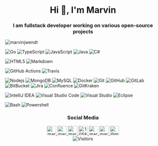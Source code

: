 <!--suppress ALL -->
<h1 align="center">Hi 👋, I'm Marvin</h1>
<h3 align="center">I am fullstack developer working on various open-source projects</h3>

<p><img align="center" src="https://github-readme-stats.vercel.app/api?username=marvinjwendt&show_icons=true" alt="marvinjwendt" /></p>


![Go](https://img.shields.io/badge/-Go-blue?style=flat-square&logo=go&logoColor=white)
![TypeScript](https://img.shields.io/badge/-TypeScript-007ACC?style=flat-square&logo=typescript&logoColor=white)
![JavaScript](https://img.shields.io/badge/-JavaScript-yellow?style=flat-square&logo=javascript&logoColor=white)
![Java](https://img.shields.io/badge/-Java-darkred?style=flat-square&logo=java&logoColor=white)
![C#](https://img.shields.io/badge/-C--Sharp-darkgreen?style=flat-square&logo=c-sharp&logoColor=white)

![HTML5](https://img.shields.io/badge/-HTML5-E34F26?style=flat-square&logo=html5&logoColor=white)
![Markdown](https://img.shields.io/badge/-Markdown-E34F26?style=flat-square&logo=markdown&logoColor=white)

![GitHub Actions](https://img.shields.io/badge/-GitHub_Actions-black?style=flat-square&logo=github-actions&logoColor=white)
![Travis](https://img.shields.io/badge/-Travis-green?style=flat-square&logo=travis&logoColor=white)

![Nodejs](https://img.shields.io/badge/-Nodejs-green?style=flat-square&logo=Node.js&logoColor=white)
![MongoDB](https://img.shields.io/badge/-MongoDB-green?style=flat-square&logo=mongodb&logoColor=white)
![MySQL](https://img.shields.io/badge/-MySQL-blue?style=flat-square&logo=mysql&logoColor=white)
![Docker](https://img.shields.io/badge/-Docker-blue?style=flat-square&logo=docker&logoColor=white)
![Git](https://img.shields.io/badge/-Git-orange?style=flat-square&logo=git&logoColor=white)
![GitHub](https://img.shields.io/badge/-GitHub-181717?style=flat-square&logo=github&logoColor=white)
![GitLab](https://img.shields.io/badge/-GitLab-FCA121?style=flat-square&logo=gitlab&logoColor=white)
![BitBucket](https://img.shields.io/badge/-BitBucket-darkblue?style=flat-square&logo=bitbucket&logoColor=white)
![Jira](https://img.shields.io/badge/-Jira-darkblue?style=flat-square&logo=jira&logoColor=white)
![Confluence](https://img.shields.io/badge/-Confluence-darkblue?style=flat-square&logo=confluence&logoColor=white)
![GitKraken](https://img.shields.io/badge/-GitKraken-darkblue?style=flat-square&logo=GitKraken&logoColor=white)

![IntelliJ IDEA](https://img.shields.io/badge/-IntelliJ_IDEA-blue?style=flat-square&logo=intellij-idea&logoColor=white)
![Visual Studio Code](https://img.shields.io/badge/-Visual_Studio_Code-blue?style=flat-square&logo=visual-studio-code&logoColor=white)
![Visual Studio](https://img.shields.io/badge/-Visual_Studio-blue?style=flat-square&logo=visual-studio&logoColor=white)
![Eclipse](https://img.shields.io/badge/-Eclipse-purple?style=flat-square&logo=eclipse&logoColor=white)

![Bash](https://img.shields.io/badge/-Bash-green?style=flat-square&logo=linux&logoColor=white)
![Powershell](https://img.shields.io/badge/-Powershell-blue?style=flat-square&logo=powershell&logoColor=white)

<h3 align="center" >Social Media</h3>

<p align="center">

<a href="https://codepen.io/marvinjwendt" target="blank">
<img src="https://cdn.jsdelivr.net/npm/simple-icons@3.0.1/icons/codepen.svg" alt="marvinjwendt" height="30" width="30" />
</a>
<a href="https://twitter.com/marvinjwendt" target="blank">
<img src="https://cdn.jsdelivr.net/npm/simple-icons@3.0.1/icons/twitter.svg" alt="marvinjwendt" height="30" width="30" />
</a>
<a href="https://linkedin.com/in/marvin-wendt-7631b519a" target="blank">
<img src="https://cdn.jsdelivr.net/npm/simple-icons@3.0.1/icons/linkedin.svg" alt="marvin-wendt-7631b519a" height="30" width="30" />
</a>
<a href="https://stackoverflow.com/users/10588376" target="blank">
<img src="https://cdn.jsdelivr.net/npm/simple-icons@3.0.1/icons/stackoverflow.svg" alt="10588376" height="30" width="30" />
</a>
<a href="https://codesandbox.com/marvinjwendt" target="blank">
<img src="https://cdn.jsdelivr.net/npm/simple-icons@3.0.1/icons/codesandbox.svg" alt="marvinjwendt" height="30" width="30" />
</a>
<a href="https://instagram.com/marvinjwendt" target="blank">
<img src="https://cdn.jsdelivr.net/npm/simple-icons@3.0.1/icons/instagram.svg" alt="marvinjwendt" height="30" width="30" />
</a>
<a href="https://medium.com/@marvinjwendt" target="blank">
<img src="https://cdn.jsdelivr.net/npm/simple-icons@3.0.1/icons/medium.svg" alt="@marvinjwendt" height="30" width="30" />
</a>
<a>
<br>
<img alt="Visitors" src="https://visitor-badge.laobi.icu/badge?page_id=github.marvinjwendt"/>
</a>
</p>
